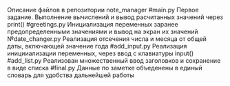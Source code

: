 Описание файлов в репозитории note_manager
#main.py
Первое задание. Выполнение вычислений и вывод расчитанных значений через print()
#greetings.py
Инициализация переменных заранее предопределенными значениями и вывод на экран их значений
№date_changer.py
Реализация отсечения числа и месяца от общей даты, включающей значение года
#add_input.py
Реализация иницииализации переменных, через ввод с клавиатуры input()
#add_list.py
Реализован множественный ввод заголовков и сохранение в виде списка 
#final.py
Данные по заметке объеденены в единый словарь для удобства дальнейшей работы
